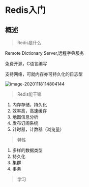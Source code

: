 # Redis入门

## 概述

> Redis是什么

Remote Dictionary Server,远程字典服务

免费开源，C语言编写

支持网络，可就内存亦可持久化的日志型

![image-20201118114804144](C:\Users\Administrator\AppData\Roaming\Typora\typora-user-images\image-20201118114804144.png)

> Redis能干嘛

1. 内存存储，持久化
2. 效率高，高速缓存
3. 地图信息分析
4. 发布订阅系统
5. 计时器，计数器（浏览量）

> 特性

1. 多样的数据类型
2. 持久化
3. 集群
4. 事务

> 学习 